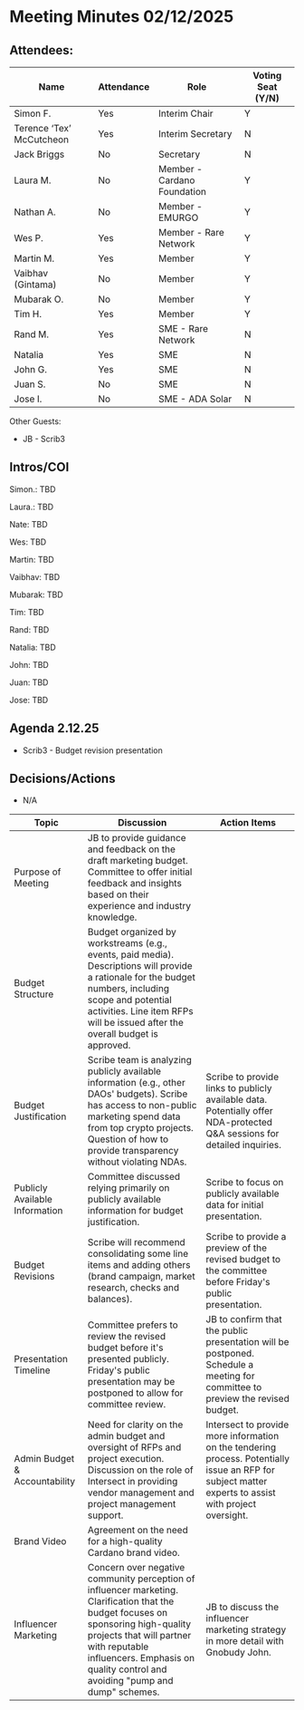 # Meeting Minutes 02/12/2025

## Attendees:&#x20;

| Name                     | Attendance | Role                        | Voting Seat (Y/N) |
| ------------------------ | ---------- | --------------------------- | ----------------- |
| Simon F.                 | Yes        | Interim Chair               | Y                 |
| Terence ‘Tex’ McCutcheon | Yes        | Interim Secretary           | N                 |
| Jack Briggs              | No         | Secretary                   | N                 |
| Laura M.                 | No         | Member - Cardano Foundation | Y                 |
| Nathan A.                | No         | Member - EMURGO             | Y                 |
| Wes P.                   | Yes        | Member - Rare Network       | Y                 |
| Martin M.                | Yes        | Member                      | Y                 |
| Vaibhav (Gintama)        | No         | Member                      | Y                 |
| Mubarak O.               | No         | Member                      | Y                 |
| Tim H.                   | Yes        | Member                      | Y                 |
| Rand M.                  | Yes        | SME - Rare Network          | N                 |
| Natalia                  | Yes        | SME                         | N                 |
| John G.                  | Yes        | SME                         | N                 |
| Juan S.                  | No         | SME                         | N                 |
| Jose I.                  | No         | SME - ADA Solar             | N                 |

Other Guests:

* JB - Scrib3

## Intros/COI

Simon.: TBD

Laura.: TBD

Nate: TBD

Wes: TBD

Martin: TBD

Vaibhav: TBD

Mubarak: TBD

Tim: TBD

Rand: TBD

Natalia: TBD

John: TBD

Juan: TBD

Jose: TBD

## Agenda 2.12.25

* Scrib3 - Budget revision presentation

## Decisions/Actions

* N/A

| Topic                          | Discussion                                                                                                                                                                                                                                                    | Action Items                                                                                                                                          |
| ------------------------------ | ------------------------------------------------------------------------------------------------------------------------------------------------------------------------------------------------------------------------------------------------------------- | ----------------------------------------------------------------------------------------------------------------------------------------------------- |
| Purpose of Meeting             | JB to provide guidance and feedback on the draft marketing budget. Committee to offer initial feedback and insights based on their experience and industry knowledge.                                                                                         | <p><br></p>                                                                                                                                           |
| Budget Structure               | Budget organized by workstreams (e.g., events, paid media). Descriptions will provide a rationale for the budget numbers, including scope and potential activities. Line item RFPs will be issued after the overall budget is approved.                       | <p><br></p>                                                                                                                                           |
| Budget Justification           | Scribe team is analyzing publicly available information (e.g., other DAOs' budgets). Scribe has access to non-public marketing spend data from top crypto projects. Question of how to provide transparency without violating NDAs.                           | Scribe to provide links to publicly available data. Potentially offer NDA-protected Q\&A sessions for detailed inquiries.                             |
| Publicly Available Information | Committee discussed relying primarily on publicly available information for budget justification.                                                                                                                                                             | Scribe to focus on publicly available data for initial presentation.                                                                                  |
| Budget Revisions               | Scribe will recommend consolidating some line items and adding others (brand campaign, market research, checks and balances).                                                                                                                                 | Scribe to provide a preview of the revised budget to the committee before Friday's public presentation.                                               |
| Presentation Timeline          | Committee prefers to review the revised budget before it's presented publicly. Friday's public presentation may be postponed to allow for committee review.                                                                                                   | JB to confirm that the public presentation will be postponed. Schedule a meeting for committee to preview the revised budget.                         |
| Admin Budget & Accountability  | Need for clarity on the admin budget and oversight of RFPs and project execution. Discussion on the role of Intersect in providing vendor management and project management support.                                                                          | Intersect to provide more information on the tendering process. Potentially issue an RFP for subject matter experts to assist with project oversight. |
| Brand Video                    | Agreement on the need for a high-quality Cardano brand video.                                                                                                                                                                                                 | <p><br></p>                                                                                                                                           |
| Influencer Marketing           | Concern over negative community perception of influencer marketing. Clarification that the budget focuses on sponsoring high-quality projects that will partner with reputable influencers. Emphasis on quality control and avoiding "pump and dump" schemes. | JB to discuss the influencer marketing strategy in more detail with Gnobudy John.                                                                     |

